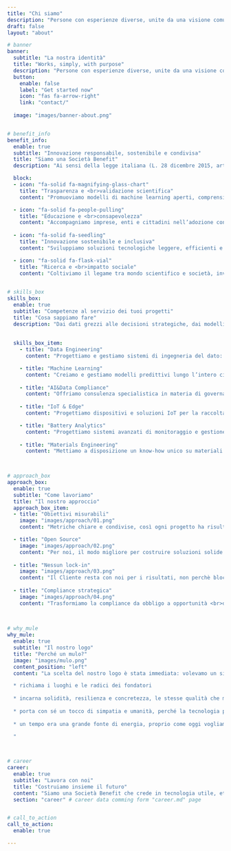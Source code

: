 ```yaml
---
title: "Chi siamo"
description: "Persone con esperienze diverse, unite da una visione comune: costruire tecnologie che funzionano davvero, in modo semplice e con uno scopo chiaro.<br>Ci impegniamo a trasformare i dati in strumenti al servizio delle imprese, delle comunità e dell’ambiente."
draft: false
layout: "about"

# banner
banner:
  subtitle: "La nostra identità"
  title: "Works, simply, with purpose"
  description: "Persone con esperienze diverse, unite da una visione comune: costruire tecnologie che funzionano davvero, in modo semplice e con uno scopo chiaro.<br>Ci impegniamo a trasformare i dati in strumenti al servizio delle imprese, delle comunità e dell’ambiente."
  button:
    enable: false
    label: "Get started now"
    icon: "fas fa-arrow-right"
    link: "contact/"
  
  image: "images/banner-about.png"


# benefit_info
benefit_info:
  enable: true
  subtitle: "Innovazione responsabile, sostenibile e condivisa"
  title: "Siamo una Società Benefit"
  description: "Ai sensi della legge italiana (L. 28 dicembre 2015, art. unico, commi 376-384), siamo una società benefit. <br>Oltre allo scopo lucrativo, perseguiamo finalità di beneficio comune con un impegno concreto verso società, ambiente e comunità in cui operiamo. <br>Questi i nostri principali impegni:"

  block:
  - icon: "fa-solid fa-magnifying-glass-chart"
    title: "Trasparenza e <br>validazione scientifica"
    content: "Promuoviamo modelli di machine learning aperti, comprensibili e verificabili, affinché possano essere adottati in modo etico e responsabile nei contesti ad alto impatto sociale. Favoriamo la condivisione con comunità scientifica e organismi indipendenti per garantire rigore e affidabilità."

  - icon: "fa-solid fa-people-pulling"
    title: "Educazione e <br>consapevolezza"
    content: "Accompagniamo imprese, enti e cittadini nell’adozione consapevole dell’AI, aiutandoli a comprenderne opportunità e limiti. Prestiamo particolare attenzione alle PMI, guidandole verso scelte concrete e sostenibili, lontane dall’hype e vicine ai reali bisogni."
    
  - icon: "fa-solid fa-seedling"
    title: "Innovazione sostenibile e inclusiva"
    content: "Sviluppiamo soluzioni tecnologiche leggere, efficienti e a basso impatto ambientale, riducendo consumi e costi. Così rendiamo accessibile l’innovazione anche a chi ha risorse limitate, contribuendo a colmare il divario tecnologico e favorendo equità sociale."

  - icon: "fa-solid fa-flask-vial"
    title: "Ricerca e <br>impatto sociale"
    content: "Coltiviamo il legame tra mondo scientifico e società, investendo in ricerca e collaborazioni con università ed enti locali. Operiamo in settori ad alto impatto sociale, come l'energia, contribuendo a una transizione ecologica più giusta, sostenibile e resiliente."
    

# skills_box
skills_box:
  enable: true
  subtitle: "Competenze al servizio dei tuoi progetti"
  title: "Cosa sappiamo fare"
  description: "Dai dati grezzi alle decisioni strategiche, dai modelli predittivi alle batterie intelligenti: le nostre competenze coprono ogni aspetto dell’ingegneria dei dati, dell’intelligenza artificiale e dei sistemi energetici avanzati, per soluzioni affidabili e sostenibili."
  
  
  skills_box_item:
    - title: "Data Engineering"
      content: "Progettiamo e gestiamo sistemi di ingegneria del dato: pipeline scalabili, qualità e validazione, strumenti di profiling e architetture moderne on-premise e cloud. Garantiamo dati affidabili, accessibili e pronti all’uso"

    - title: "Machine Learning"
      content: "Creiamo e gestiamo modelli predittivi lungo l’intero ciclo di vita: dalla raccolta e trasformazione dei dati, alla selezione e addestramento, fino al monitoraggio e all’integrazione in sistemi e dispositivi complessi"
      
    - title: "AI&Data Compliance"
      content: "Offriamo consulenza specialistica in materia di governance e conformità normativa (AI Act, GDPR, DORA, NIS2), supportando valutazioni d’impatto, misure tecniche e organizzative e processi di certificazione"
      
    - title: "IoT & Edge"
      content: "Progettiamo dispositivi e soluzioni IoT per la raccolta e pre-elaborazione dei dati, con capacità di calcolo distribuito su edge device. Integriamo i sistemi con piattaforme di analisi, modelli ML e controlli automatici."

    - title: "Battery Analytics"
      content: "Progettiamo sistemi avanzati di monitoraggio e gestione dell’energia (EMS) basati su AI/ML. Offriamo analisi accurate di stato di carica e salute delle batterie, garantendo sicurezza, affidabilità e ritorni economici superiori"
      
    - title: "Materials Engineering"
      content: "Mettiamo a disposizione un know-how unico su materiali elettrochimici e batterie di nuova generazione. Combiniamo modellazione numerica, progettazione di elettrodi e analisi sperimentali per soluzioni ad alte prestazioni e scalabili"  
  


# approach_box
approach_box:
  enable: true
  subtitle: "Come lavoriamo"
  title: "Il nostro approccio"
  approach_box_item:
  - title: "Obiettivi misurabili"
    image: "images/approach/01.png"
    content: "Metriche chiare e condivise, così ogni progetto ha risultati <br>concreti e quantificabili"

  - title: "Open Source"
    image: "images/approach/02.png"
    content: "Per noi, il modo migliore per costruire soluzioni solide e realmente innovative"
    
  - title: "Nessun lock-in"
    image: "images/approach/03.png"
    content: "Il Cliente resta con noi per i risultati, non perchè bloccato da barriere artificiali"
    
  - title: "Compliance strategica"
    image: "images/approach/04.png"
    content: "Trasformiamo la compliance da obbligo a opportunità <br>di fiducia e crescita"

  
  
# why_mule
why_mule:
  enable: true
  subtitle: "Il nostro logo"
  title: "Perché un mulo?"
  image: "images/mulo.png"
  content_position: "left"
  content: "La scelta del nostro logo è stata immediata: volevamo un simbolo che ci rappresentasse davvero. Il nostro logo è un mulo, e non per caso. <br>I motivi sono semplici e profondi:  

  * richiama i luoghi e le radici dei fondatori
  
  * incarna solidità, resilienza e concretezza, le stesse qualità che mettiamo nei nostri progetti
  
  * porta con sé un tocco di simpatia e umanità, perché la tecnologia può essere seria senza smettere di essere vicina alle persone
  
  * un tempo era una grande fonte di energia, proprio come oggi vogliamo che lo siano i dati  

  "  

  

# career
career:
  enable: true
  subtitle: "Lavora con noi"
  title: "Costruiamo insieme il futuro"
  content: "Siamo una Società Benefit che crede in tecnologia utile, etica e sostenibile. Cerchiamo persone preparate e con la voglia costante di imparare cose nuove. <br>Non ti chiederemo mai di *seguire l’hype*, ma di condividere la voglia di costruire soluzioni vere, che portino impatto e valore a imprese e comunità. <br>Se ti riconosci in queste parole, c’è un posto per te nella nostra squadra."
  section: "career" # career data comming form "career.md" page


# call_to_action
call_to_action:
  enable: true

---
```

